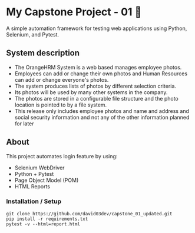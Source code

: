# My Capstone Project - 01 🚀
A simple automation framework for testing web applications using Python, Selenium, and Pytest.

## System description
- The OrangeHRM System is a web based manages employee photos. 
- Employees can add or change their own photos and Human Resources can add or change everyone's photos. 
- The system produces lists of photos by different selection criteria. 
- Its photos will be used by many other systems in the company. 
- The photos are stored in a configurable file structure and the photo location is pointed to by a file system. 
- This release only includes employee photos and name and address and social security information and not any of the other information planned for later

## About
This project automates login feature by using:
- Selenium WebDriver
- Python + Pytest
- Page Object Model (POM)
- HTML Reports


### Installation / Setup
    git clone https://github.com/david03dev/capstone_01_updated.git
    pip install -r requirements.txt
    pytest -v --html=report.html



